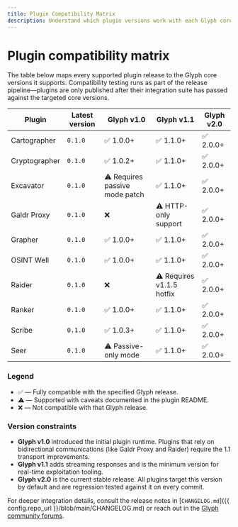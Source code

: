 ```yaml
---
title: Plugin Compatibility Matrix
description: Understand which plugin versions work with each Glyph core release.
---
```


# Plugin compatibility matrix

The table below maps every supported plugin release to the Glyph core versions it
supports. Compatibility testing runs as part of the release pipeline—plugins are
only published after their integration suite has passed against the targeted
core versions.

| Plugin | Latest version | Glyph v1.0 | Glyph v1.1 | Glyph v2.0 |
| ------ | -------------- | ---------- | ---------- | ---------- |
| Cartographer | `0.1.0` | ✅ 1.0.0+ | ✅ 1.1.0+ | ✅ 2.0.0+ |
| Cryptographer | `0.1.0` | ✅ 1.0.2+ | ✅ 1.1.0+ | ✅ 2.0.0+ |
| Excavator | `0.1.0` | ⚠️ Requires passive mode patch | ✅ 1.1.0+ | ✅ 2.0.0+ |
| Galdr Proxy | `0.1.0` | ❌ | ⚠️ HTTP-only support | ✅ 2.0.0+ |
| Grapher | `0.1.0` | ✅ 1.0.0+ | ✅ 1.1.0+ | ✅ 2.0.0+ |
| OSINT Well | `0.1.0` | ✅ 1.0.0+ | ✅ 1.1.0+ | ✅ 2.0.0+ |
| Raider | `0.1.0` | ❌ | ⚠️ Requires v1.1.5 hotfix | ✅ 2.0.0+ |
| Ranker | `0.1.0` | ✅ 1.0.0+ | ✅ 1.1.0+ | ✅ 2.0.0+ |
| Scribe | `0.1.0` | ✅ 1.0.3+ | ✅ 1.1.0+ | ✅ 2.0.0+ |
| Seer | `0.1.0` | ⚠️ Passive-only mode | ✅ 1.1.0+ | ✅ 2.0.0+ |

### Legend

- ✅ — Fully compatible with the specified Glyph release.
- ⚠️ — Supported with caveats documented in the plugin README.
- ❌ — Not compatible with that Glyph release.

### Version constraints

- **Glyph v1.0** introduced the initial plugin runtime. Plugins that rely on
  bidirectional communications (like Galdr Proxy and Raider) require the 1.1
  transport improvements.
- **Glyph v1.1** adds streaming responses and is the minimum version for
  real-time exploitation tooling.
- **Glyph v2.0** is the current stable release. All plugins target this version
  by default and are regression tested against it on every commit.

For deeper integration details, consult the release notes in
[`CHANGELOG.md`]({{ config.repo_url }}/blob/main/CHANGELOG.md) or reach out in
the [Glyph community forums](https://github.com/RowanDark/Glyph/discussions).
